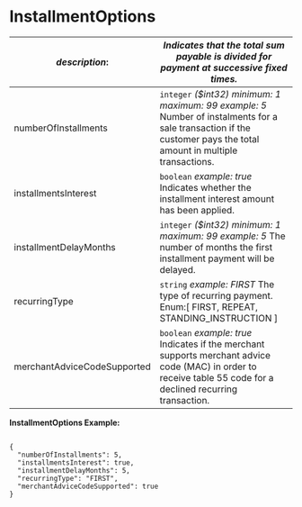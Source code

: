
# InstallmentOptions

| *description*: | *Indicates that the total sum payable is divided for payment at successive fixed times.*|
|----|----|
| numberOfInstallments |    ``` integer ```   *($int32) minimum: 1 maximum: 99 example: 5* Number of instalments for a sale transaction if the customer pays the total amount in multiple transactions.|
| installmentsInterest |    ``` boolean ```   *example: true* Indicates whether the installment interest amount has been applied.|
| installmentDelayMonths |    ``` integer ```   *($int32) minimum: 1 maximum: 99  example: 5* The number of months the first installment payment will be delayed.|
| recurringType |    ``` string ```   *example: FIRST* The type of recurring payment. Enum:[ FIRST, REPEAT, STANDING_INSTRUCTION ]|
| merchantAdviceCodeSupported |    ``` boolean ```   *example: true* Indicates if the merchant supports merchant advice code (MAC) in order to receive table 55 code for a declined recurring transaction.|

**InstallmentOptions Example:**

```{r}

{
  "numberOfInstallments": 5,
  "installmentsInterest": true,
  "installmentDelayMonths": 5,
  "recurringType": "FIRST",
  "merchantAdviceCodeSupported": true
}
```  







